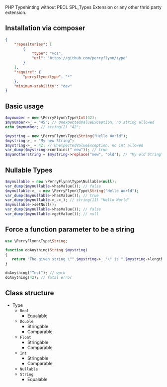 PHP Typehinting without PECL SPL_Types Extension or any other thrid party extension.

Installation via composer
-------------------------
```json
{
    "repositories": [
        {
            "type": "vcs",
            "url": "https://github.com/perryflynn/type"
        }
    ],
    "require": {
        "perryflynn/type": "*"
    },
    "minimum-stability": "dev"
}
```

Basic usage
-----------

```php
$mynumber = new \PerryFlynn\Type\Int(42);
$mynumber->_ = "45"; // UnexpectedValueException, no string allowed
echo $mynumber; // string(2) "42";
```

```php
$mystring = new \PerryFlynn\Type\String("Hello World");
$mystring->_ = "My new String";
$mystring->_ = 42; // UnexpectedValueException, no int allowed
var_dump($mystring->contains(" new")); // true
$myanotherstring = $mystring->replace("new", "old"); // "My old String"
```

Nullable Types
--------------

```php
$mynullable = new \PerryFlynn\Type\Nullable(null);
var_dump($mynullable->hasValue()); // false
$mynullable->_ = new \PerryFlynn\Type\String("Hello World");
var_dump($mynullable->hasValue()); // true
var_dump($mynullable->_->_); // string(11) "Hello World"
$mynullable->setNull();
var_dump($mynullable->hasValue()); // false
var_dump($mynullable->getValue()); // null
```

Force a function parameter to be a string
-----------------------------------------

```php
use \PerryFlynn\Type\String;

function doAnything(String $mystring)
{
   return "The given string \"".$mystring->_."\" is ".$mystring->length()." characters long.";
}

doAnything("Test"); // work
doAnything(42); // fatal error
```

Class structure
---------------

* Type
  * `Bool`
    - Equalable
  * `Double`
    - Stringable
    - Comparable
  * `Float`
    - Stringable
    - Comparable
  * `Int`
    - Stringable
    - Comparable
  * `Nullable`
  * `String`
    - Equalable
